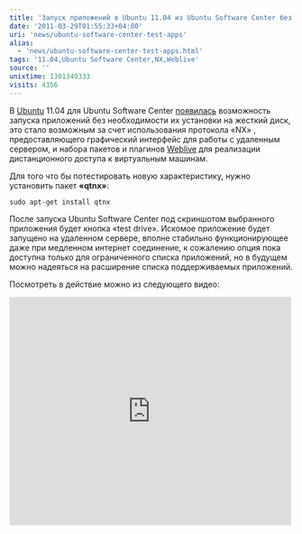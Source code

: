```yaml
---
title: 'Запуск приложений в Ubuntu 11.04 из Ubuntu Software Center без установки'
date: '2011-03-29T01:55:33+04:00'
uri: 'news/ubuntu-software-center-test-apps'
alias: 
  - 'news/ubuntu-software-center-test-apps.html'
tags: '11.04,Ubuntu Software Center,NX,Weblive'
source: ''
unixtime: 1301349333
visits: 4356
---
```

В [Ubuntu](ubuntu/) 11.04 для Ubuntu Software Center [появилась](http://www.stgraber.org/2011/03/27/more-on-weblive-and-the-software-center-integration/) возможность запуска приложений без необходимости их установки на жесткий диск, это стало возможным за счет использования протокола «NX» , предоставляющего графический интерфейс для работы с удаленным сервером, и набора пакетов и плагинов [Weblive](https://launchpad.net/weblive) для реализации дистанционного доступа к виртуальным машинам.

Для того что бы потестировать новую характеристику, нужно установить пакет **«qtnx»**:

```
sudo apt-get install qtnx
```

После запуска Ubuntu Software Center под скриншотом выбранного приложения будет кнопка «test drive». Искомое приложение будет запущено на удаленном сервере, вполне стабильно функционирующее даже при медленном интернет соединение, к сожалению опция пока доступна только для ограниченного списка приложений, но в будущем можно надеяться на расширение списка поддерживаемых приложений.

Посмотреть в действие можно из следующего видео:

<iframe title="YouTube video player" width="500" height="405" src="http://www.youtube.com/embed/DGvJHuhknbk" frameborder="0" allowfullscreen=""></iframe>
